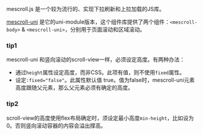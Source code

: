 mescroll.js 是一个较为流行的、实现下拉刷新和上拉加载的JS库。

[mescroll-uni](http://www.mescroll.com/uni.html) 是它的uni-module版本，这个组件库提供了两个组件：`<mescroll-body>` & `<mescroll-uni>`，分别用于页面滚动和区域滚动。

### tip1

mescroll-uni 和竖向滚动的scroll-view一样，必须设定高度。有两种办法：

-   通过`height`属性设定高度，而非CSS。此项有值，则不使用`fixed`属性。
-   设定`:fixed="false"`。此属性默认值 true。值为false时，mescroll-uni元素高度跟随父元素，那么父元素必须有确定的高度。

### tip2

scroll-view的高度使用flex布局确定时，须设定最小高度`min-height`，比如设为0。否则竖向滚动容器的内容会溢出撑高。